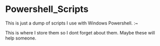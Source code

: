 # Powershell_Scripts

This is just a dump of scripts I use with Windows Powershell. :~

This is where I store them so I dont forget about them. Maybe these will help someone.
